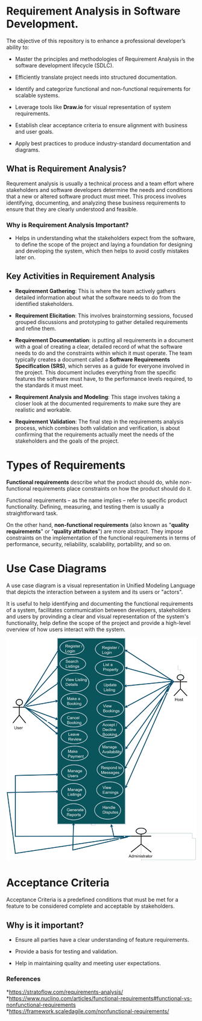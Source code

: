 # Requirement Analysis in Software Development.

The objective of this repository is to enhance a professional developer’s ability to:

- Master the principles and methodologies of Requirement Analysis in the software development lifecycle (SDLC).
* Efficiently translate project needs into structured documentation.
+ Identify and categorize functional and non-functional requirements for scalable systems.
- Leverage tools like **Draw.io** for visual representation of system requirements.
* Establish clear acceptance criteria to ensure alignment with business and user goals.
+ Apply best practices to produce industry-standard documentation and diagrams.

## What is Requirement Analysis?

Requrement analysis is usually a technical process and a team effort where stakeholders and software developers determine the needs and conditions that a new or altered software product must meet. This process involves identifying, documenting, and analyzing these business requirements to ensure that they are clearly understood and feasible.

### Why is Requirement Analysis Important?

- Helps in understanding what the stakeholders expect from the software, to define the scope of the project and laying a foundation for designing and developing the system, which then helps to avoid costly mistakes  later on.

## Key Activities in Requirement Analysis

- **Requirement Gathering**: This is where the team actively gathers detailed information about what the software needs to do from the identified stakeholders.
* **Requirement Elicitation**: This involves brainstorming sessions, focused grouped discussions and prototyping to gather detailed requirements and refine them.
+ **Requirement Documentation**: is putting all requirements in a document with a goal of creating a clear, detailed record of what the software needs to do and the constraints within which it must operate. The team typically creates a document called a **Software Requirements Specification (SRS)**, which serves as a guide for everyone involved in the project. This document includes everything from the specific features the software must have, to the performance levels required, to the standards it must meet.
- **Requirement Analysis and Modeling**: This stage involves taking a closer look at the documented requirements to make sure they are realistic and workable.
* **Requirement Validation**: The final step in the requirements analysis process, which combines both validation and verification, is about confirming that the requirements actually meet the needs of the stakeholders and the goals of the project.

# Types of Requirements

**Functional requirements** describe what the product should do, while non-functional requirements place constraints on how the product should do it.

Functional requirements – as the name implies – refer to specific product functionality. Defining, measuring, and testing them is usually a straightforward task.

On the other hand, **non-functional requirements** (also known as "**quality requirements**" or "**quality attributes**") are more abstract. They impose constraints on the implementation of the functional requirements in terms of performance, security, reliability, scalability, portability, and so on.

# Use Case Diagrams

A use case diagram is a visual representation in Unified Modeling Language that depicts the interaction between a system and its users or "actors".

It is useful to help identifying and documenting the functional requirements of a system, facilitates commumication between developers, stakeholders and users by provinding a clear and visual representation of the system's functionality, help define the scope of the project and provide a high-level overview of how users interact with the system.

![User Case Diagram for airbnb alx clone project, alx-booking-uc.png](alx-booking-uc.png)

# Acceptance Criteria

Acceptance Criteria is a predefined conditions that must be met for a feature to be considered complete and acceptable by stakeholders.

## Why is it important?

- Ensure all parties have a clear understanding of feature requirements.
* Provide a basis for testing and validation.
+ Help in maintaining quality and meeting user expectations.

### References

*https://stratoflow.com/requirements-analysis/
*https://www.nuclino.com/articles/functional-requirements#functional-vs-nonfunctional-requirements
*https://framework.scaledagile.com/nonfunctional-requirements/


